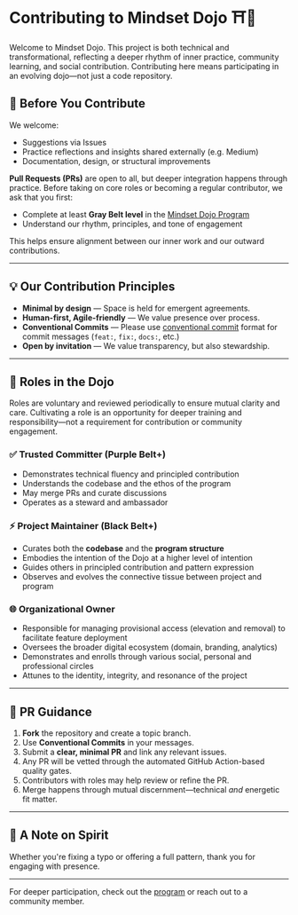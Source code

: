 # Contributing to Mindset Dojo ⛩️🌿

Welcome to Mindset Dojo. This project is both technical and transformational, reflecting a deeper rhythm of inner practice, community learning, and social contribution. Contributing here means participating in an evolving dojo—not just a code repository.

## 🥋 Before You Contribute

We welcome:
- Suggestions via Issues
- Practice reflections and insights shared externally (e.g. Medium)
- Documentation, design, or structural improvements

**Pull Requests (PRs)** are open to all, but deeper integration happens through practice. Before taking on core roles or becoming a regular contributor, we ask that you first:

- Complete at least **Gray Belt level** in the [Mindset Dojo Program](https://dojo.center/program)
- Understand our rhythm, principles, and tone of engagement

This helps ensure alignment between our inner work and our outward contributions.

---

## 💡 Our Contribution Principles

- **Minimal by design** — Space is held for emergent agreements.
- **Human-first, Agile-friendly** — We value presence over process.
- **Conventional Commits** — Please use [conventional commit](https://www.conventionalcommits.org/en/v1.0.0/) format for commit messages (`feat:`, `fix:`, `docs:`, etc.)
- **Open by invitation** — We value transparency, but also stewardship.

---

## 🧭 Roles in the Dojo

Roles are voluntary and reviewed periodically to ensure mutual clarity and care. Cultivating a role is an opportunity for deeper training and responsibility—not a requirement for contribution or community engagement.

### ✅ Trusted Committer (Purple Belt+)
- Demonstrates technical fluency and principled contribution
- Understands the codebase and the ethos of the program
- May merge PRs and curate discussions
- Operates as a steward and ambassador

### ⚡ Project Maintainer (Black Belt+)
- Curates both the **codebase** and the **program structure**
- Embodies the intention of the Dojo at a higher level of intention
- Guides others in principled contribution and pattern expression
- Observes and evolves the connective tissue between project and program

### 🌐 Organizational Owner
- Responsible for managing provisional access (elevation and removal) to facilitate feature deployment
- Oversees the broader digital ecosystem (domain, branding, analytics)
- Demonstrates and enrolls through various social, personal and professional circles
- Attunes to the identity, integrity, and resonance of the project
---

## 🔄 PR Guidance

1. **Fork** the repository and create a topic branch.
2. Use **Conventional Commits** in your messages.
3. Submit a **clear, minimal PR** and link any relevant issues.
4. Any PR will be vetted through the automated GitHub Action-based quality gates.
5. Contributors with roles may help review or refine the PR.
6. Merge happens through mutual discernment—technical *and* energetic fit matter.

---

## 🙏 A Note on Spirit

Whether you're fixing a typo or offering a full pattern, thank you for engaging with presence.

---

For deeper participation, check out the [program](https://dojo.center/program) or reach out to a community member.
